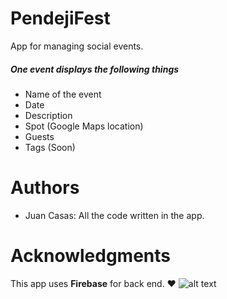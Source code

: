 # PendejiFest
App for managing social events.

##### One event displays the following things
- Name of the event
- Date
- Description
- Spot (Google Maps location)
- Guests
- Tags (Soon)


# Authors
- Juan Casas: All the code written in the app.

# Acknowledgments
This app uses __Firebase__  for back end. ❤️
![alt text](https://firebase.google.com/_static/images/firebase/touchicon-180.png "Firebase by Google")
